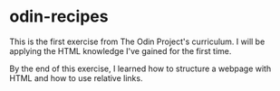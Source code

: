 # odin-recipes

This is the first exercise from The Odin Project's curriculum. I will be applying the HTML knowledge I've gained for the first time.

By the end of this exercise, I learned how to structure a webpage with HTML and how to use relative links.